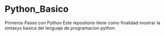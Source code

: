 # Python_Basico
Primeros Pasos con Python
Este repositorio tiene como finalidad mostrar la sintaxys basica del lenguaje de programacion python
